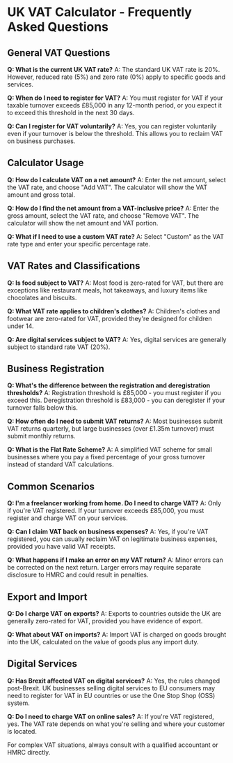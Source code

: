 # UK VAT Calculator - Frequently Asked Questions

## General VAT Questions

**Q: What is the current UK VAT rate?**
A: The standard UK VAT rate is 20%. However, reduced rate (5%) and zero rate (0%) apply to specific goods and services.

**Q: When do I need to register for VAT?**
A: You must register for VAT if your taxable turnover exceeds £85,000 in any 12-month period, or you expect it to exceed this threshold in the next 30 days.

**Q: Can I register for VAT voluntarily?**
A: Yes, you can register voluntarily even if your turnover is below the threshold. This allows you to reclaim VAT on business purchases.

## Calculator Usage

**Q: How do I calculate VAT on a net amount?**
A: Enter the net amount, select the VAT rate, and choose "Add VAT". The calculator will show the VAT amount and gross total.

**Q: How do I find the net amount from a VAT-inclusive price?**
A: Enter the gross amount, select the VAT rate, and choose "Remove VAT". The calculator will show the net amount and VAT portion.

**Q: What if I need to use a custom VAT rate?**
A: Select "Custom" as the VAT rate type and enter your specific percentage rate.

## VAT Rates and Classifications

**Q: Is food subject to VAT?**
A: Most food is zero-rated for VAT, but there are exceptions like restaurant meals, hot takeaways, and luxury items like chocolates and biscuits.

**Q: What VAT rate applies to children's clothes?**
A: Children's clothes and footwear are zero-rated for VAT, provided they're designed for children under 14.

**Q: Are digital services subject to VAT?**
A: Yes, digital services are generally subject to standard rate VAT (20%).

## Business Registration

**Q: What's the difference between the registration and deregistration thresholds?**
A: Registration threshold is £85,000 - you must register if you exceed this. Deregistration threshold is £83,000 - you can deregister if your turnover falls below this.

**Q: How often do I need to submit VAT returns?**
A: Most businesses submit VAT returns quarterly, but large businesses (over £1.35m turnover) must submit monthly returns.

**Q: What is the Flat Rate Scheme?**
A: A simplified VAT scheme for small businesses where you pay a fixed percentage of your gross turnover instead of standard VAT calculations.

## Common Scenarios

**Q: I'm a freelancer working from home. Do I need to charge VAT?**
A: Only if you're VAT registered. If your turnover exceeds £85,000, you must register and charge VAT on your services.

**Q: Can I claim VAT back on business expenses?**
A: Yes, if you're VAT registered, you can usually reclaim VAT on legitimate business expenses, provided you have valid VAT receipts.

**Q: What happens if I make an error on my VAT return?**
A: Minor errors can be corrected on the next return. Larger errors may require separate disclosure to HMRC and could result in penalties.

## Export and Import

**Q: Do I charge VAT on exports?**
A: Exports to countries outside the UK are generally zero-rated for VAT, provided you have evidence of export.

**Q: What about VAT on imports?**
A: Import VAT is charged on goods brought into the UK, calculated on the value of goods plus any import duty.

## Digital Services

**Q: Has Brexit affected VAT on digital services?**
A: Yes, the rules changed post-Brexit. UK businesses selling digital services to EU consumers may need to register for VAT in EU countries or use the One Stop Shop (OSS) system.

**Q: Do I need to charge VAT on online sales?**
A: If you're VAT registered, yes. The VAT rate depends on what you're selling and where your customer is located.

For complex VAT situations, always consult with a qualified accountant or HMRC directly.